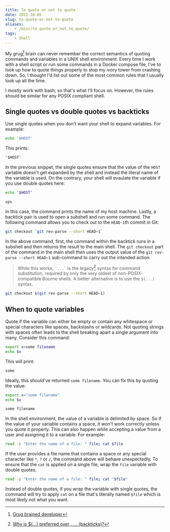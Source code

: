 ```yaml
---
title: To quote or not to quote
date: 2022-10-05
slug: to-quote-or-not-to-quote
aliases:
    - /misc/to_quote_or_not_to_quote/
tags:
    - Shell
---
```


My grug[^1] brain can never remember the correct semantics of quoting commands and variables
in a UNIX shell environment. Every time I work with a shell script or run some commands in a
Docker compose file, I've to look up how to quote things properly to stop my ivory tower
from crashing down. So, I thought I'd list out some of the most common rules that I usually
look up all the time.

I mostly work with bash; so that's what I'll focus on. However, the rules should be similar
for any POSIX compliant shell.

## Single quotes vs double quotes vs backticks

Use single quotes when you don't want your shell to expand variables. For example:

```sh
echo '$HOST'

```

This prints:

```txt
'$HOST'
```

In the previous snippet, the single quotes ensure that the value of the `HOST` variable
doesn't get expanded by the shell and instead the literal name of the variable is used. On
the contrary, your shell will evaulate the variable if you use double quotes here:

```sh
echo "$HOST"
```

```txt
xps
```

In this case, the command prints the name of my host machine. Lastly, a backtick pair is
used to open a subshell and run some command. The following command allows you to check out
to the `HEAD-1`th commit in Git:

```sh
git checkout `git rev-parse --short HEAD~1`
```

In the above command, first, the command within the backtick runs in a subshell and then
returns the result to the main shell. The `git checkout` part of the command in the main
shell then uses the output value of the `git rev-parse --short HEAD~1` sub-command to carry
out the intended action.

> While this works, `` `...` `` is the legacy[^2] syntax for command substitution, required
> by only the very oldest of non-POSIX-compatible Bourne shells. A better alternative is to
> use the `$(...)` syntax.

```sh
git checkout $(git rev-parse --short HEAD~1)
```

## When to quote variables

Quote if the variable can either be empty or contain any whitespace or special characters
like spaces, backslashs or wildcards. Not quoting strings with spaces often leads to the
shell breaking apart a single argument into many. Consider this command:

```sh
export x=some filename
echo $x
```

This will print:

```txt
some
```

Ideally, this should've returned `some filename`. You can fix this by quoting the value:

```sh
export x="some filename"
echo $x
```

```txt
some filename
```

In the shell environment, the value of a variable is delimited by space. So if the value of
your variable contains a space, it won't work correctly unless you quote it properly. This
can also happen while accepting a value from a user and assigning it to a variable. For
example:

```sh
read -p "Enter the name of a file: " file; cat $file
```

If the user provides a file name that contains a space or any special character like `*`,
`?` or `/`, the command above will behave unexpectedly. To ensure that the `cat` is applied
on a single file, wrap the `file` variable with double quotes.

```sh
read -p "Enter the name of a file: " file; cat "$file"
```

Instead of double quotes, if you wrap the variable with single quotes, the command will try
to apply `cat` on a file that's literally named `$file` which is most likely not what you
want.

[^1]: [Grug brained developer](https://grugbrain.dev/)

[^2]:
    [Why is $(...) preferred over `...` (backticks)?](http://mywiki.wooledge.org/BashFAQ/082)
